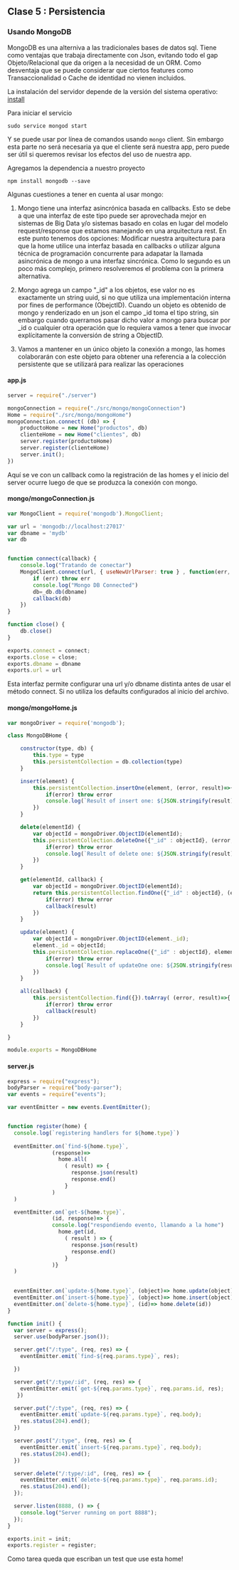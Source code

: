 
## Clase 5 : Persistencia

### Usando MongoDB
MongoDB es una alterniva a las tradicionales bases de datos sql. Tiene como ventajas que trabaja directamente con Json, evitando todo el gap Objeto/Relacional
que da origen a la necesidad de un ORM. Como desventaja que se puede considerar que ciertos features como Transaccionalidad o Cache de identidad no vienen incluidos.

La instalación del servidor depende de la versión del sistema operativo: [install](https://docs.mongodb.com/manual/tutorial/install-mongodb-on-ubuntu/) 

Para iniciar el servicio
```
sudo service mongod start
```

Y se puede usar por línea de comandos usando `mongo` client. Sin embargo esta parte no será necesaria ya que el cliente será nuestra app, pero puede ser útil si queremos revisar los efectos del uso de nuestra app.

Agregamos la dependencia a nuestro proyecto

```
npm install mongodb --save
```

Algunas cuestiones a tener en cuenta al usar mongo:

1. Mongo tiene una interfaz asincrónica basada en callbacks. Esto se debe a que una interfaz de este tipo puede ser aprovechada mejor en sistemas de Big Data y/o sistemas basado en colas en lugar del modelo request/response que estamos manejando en una arquitectura rest. En este punto tenemos dos opciones: Modificar nuestra arquitectura para que la home utilice una interfaz basada en callbacks o utilizar alguna técnica de programación concurrente para adapatar la llamada asincrónica de mongo a una interfaz sincrónica. Como lo segundo es un poco más complejo, primero resolveremos el problema con la primera alternativa.

2. Mongo agrega un campo "_id" a los objetos, ese valor no es exactamente un string uuid, si no que utiliza una implementación interna por fines de performance (ObejctID). Cuando un objeto es obtenido de mongo y renderizado en un json el campo _id toma el tipo string, sin embargo cuando querramos pasar dicho valor a mongo para buscar por _id o cualquier otra operación que lo requiera vamos a tener que invocar explícitamente la conversión de string a ObjectID.

3. Vamos a mantener en un único objeto la conexión a mongo, las homes colaborarán con este objeto para obtener una referencia a la colección persistente que se utilizará para realizar las operaciones

#### app.js
``` javascript
server = require("./server")

mongoConnection = require("./src/mongo/mongoConnection")
Home = require("./src/mongo/mongoHome")
mongoConnection.connect( (db) => {
    productoHome = new Home("productos", db)
    clienteHome = new Home("clientes", db)    
    server.register(productoHome)
    server.register(clienteHome)
    server.init();
})
```
Aquí se ve con un callback como la registración de las homes y el inicio del server ocurre luego de que se produzca la conexión con mongo.


#### mongo/mongoConnection.js
``` javascript
var MongoClient = require('mongodb').MongoClient;

var url = 'mongodb://localhost:27017'
var dbname = 'mydb'
var db


function connect(callback) {
    console.log("Tratando de conectar")
    MongoClient.connect(url, { useNewUrlParser: true } , function(err, _db) {
        if (err) throw err
        console.log("Mongo DB Connected")
        db=_db.db(dbname)
        callback(db)        
    })
}

function close() {
    db.close()
}

exports.connect = connect;
exports.close = close;
exports.dbname = dbname
exports.url = url
```
Esta interfaz permite configurar una url y/o dbname distinta antes de usar el método connect. Si no utiliza los defaults configurados al inicio del archivo.

#### mongo/mongoHome.js
``` javascript
var mongoDriver = require('mongodb');

class MongoDBHome {

    constructor(type, db) {
        this.type = type
        this.persistentCollection = db.collection(type)
    }

    insert(element) {
        this.persistentCollection.insertOne(element, (error, result)=>{
            if(error) throw error
            console.log(`Result of insert one: ${JSON.stringify(result)}`)
        })
    }

    delete(elementId) {
        var objectId = mongoDriver.ObjectID(elementId);
        this.persistentCollection.deleteOne({"_id" : objectId}, (error, result)=>{
            if(error) throw error
            console.log(`Result of delete one: ${JSON.stringify(result)}`)
        })    
    }

    get(elementId, callback) {
        var objectId = mongoDriver.ObjectID(elementId);
        return this.persistentCollection.findOne({"_id" : objectId}, (error, result)=>{
            if(error) throw error
            callback(result)
        })
    }

    update(element) {
        var objectId = mongoDriver.ObjectID(element._id);
        element._id = objectId;
        this.persistentCollection.replaceOne({"_id" : objectId}, element, (error, result)=>{
            if(error) throw error
            console.log(`Result of updateOne one: ${JSON.stringify(result)}`)
        })
    }

    all(callback) {
        this.persistentCollection.find({}).toArray( (error, result)=>{
            if(error) throw error
            callback(result)
        })
    }

}

module.exports = MongoDBHome
```

#### server.js
``` javascript
express = require("express");
bodyParser = require("body-parser");
var events = require("events");

var eventEmitter = new events.EventEmitter();


function register(home) {
  console.log(`registering handlers for ${home.type}`)
  
  eventEmitter.on(`find-${home.type}`, 
              (response)=>
                home.all( 
                  ( result) => {
                    response.json(result)
                    response.end()
                  }
              )    
  )

  eventEmitter.on(`get-${home.type}`, 
              (id, response)=> {
              console.log("respondiendo evento, llamando a la home")
                home.get(id, 
                  ( result ) => {
                    response.json(result)
                    response.end()
                  }
              )}
  )    

   
  eventEmitter.on(`update-${home.type}`, (object)=> home.update(object))
  eventEmitter.on(`insert-${home.type}`, (object)=> home.insert(object))
  eventEmitter.on(`delete-${home.type}`, (id)=> home.delete(id))
}

function init() {
  var server = express();
  server.use(bodyParser.json());

  server.get("/:type", (req, res) => {
    eventEmitter.emit(`find-${req.params.type}`, res);

  })

  server.get("/:type/:id", (req, res) => {
    eventEmitter.emit(`get-${req.params.type}`, req.params.id, res);
   })

  server.put("/:type", (req, res) => {
    eventEmitter.emit(`update-${req.params.type}`, req.body);
    res.status(204).end();  
  })

  server.post("/:type", (req, res) => {
    eventEmitter.emit(`insert-${req.params.type}`, req.body);
    res.status(204).end();  
  })

  server.delete("/:type/:id", (req, res) => {
    eventEmitter.emit(`delete-${req.params.type}`, req.params.id);
    res.status(204).end();  
  });

  server.listen(8888, () => {
    console.log("Server running on port 8888");
  });
}

exports.init = init;
exports.register = register;

```

Como tarea queda que escriban un test que use esta home!


